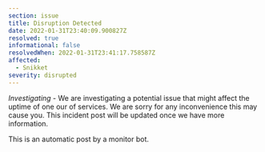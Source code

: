 ```yaml
---
section: issue
title: Disruption Detected
date: 2022-01-31T23:40:09.900827Z
resolved: true
informational: false
resolvedWhen: 2022-01-31T23:41:17.758587Z
affected:
  - Snikket
severity: disrupted
---
```

*Investigating* - We are investigating a potential issue that might affect the uptime of one our of services. We are sorry for any inconvenience this may cause you. This incident post will be updated once we have more information.

This is an automatic post by a monitor bot.
        